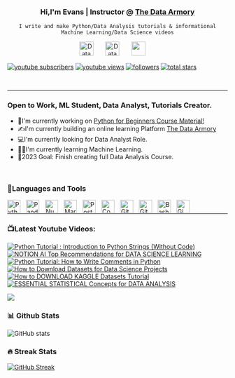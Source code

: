 
<body>
<h3 align="center"> Hi,I'm Evans | Instructor @ <a href="https://www.youtube.com/@thedataarmory">The Data Armory</a></h3>
</body>



<p align="center">
<code>I write and make Python/Data Analysis tutorials & informational Machine Learning/Data Science videos</code>
</p>

<p align="center">
  <a href="https://www.youtube.com/@thedataarmory"><img width="32px" alt="Data Armory Youtube" title="Youtube" src="https://i.imgur.com/qiXu7b2.png"/></a>
  &#8287;&#8287;&#8287;&#8287;&#8287;
  <a href="https://twitter.com/TheDataArmory"><img width="32px" alt="Data Armory Twitter" title="Twitter" src="https://i.imgur.com/OXZM1L6.png"/></a>
  &#8287;&#8287;&#8287;&#8287;&#8287;
  <a href="https://discord.gg/ydC74P5saW" alt="Discord" title="Data Armory Discord Server"><img width="32px" src="https://i.imgur.com/OViZO8J.png"/></a>
  &#8287;&#8287;&#8287;&#8287;&#8287;
</p>

 <p align="left">
  <a href="https://www.youtube.com/@thedataarmory?sub_confirmation=1">
         <img alt="youtube subscribers" title="Subscribe to my YouTube channel" src="https://custom-icon-badges.demolab.com/youtube/channel/subscribers/UCb1e9a7InJ0Dvj9cMiqVLPA?color=%23E05D44&label=SUBSCRIBE&logo=video&logoColor=white&style=for-the-badge&labelColor=CE4630"/></a> 
 <a href="https://www.youtube.com/@thedataarmory">
         <img alt="youtube views" title="YouTube views" src="https://custom-icon-badges.demolab.com/youtube/channel/views/UCb1e9a7InJ0Dvj9cMiqVLPA?color=%23E1AD0E&logo=eye&logoColor=white&style=for-the-badge&labelColor=C79600"/></a> 
      <a href="https://github.com/everndah?tab=followers">
         <img alt="followers" title="Follow me on Github" src="https://custom-icon-badges.demolab.com/github/followers/everndah?color=236ad3&labelColor=1155ba&style=for-the-badge&logo=person-add&label=Follow&logoColor=white"/></a>
      <a href="https://github.com/everndah?tab=repositories&sort=stargazers">
         <img alt="total stars" title="Total stars on GitHub" src="https://custom-icon-badges.demolab.com/github/stars/everndah?color=55960c&style=for-the-badge&labelColor=488207&logo=star"/></a>
   </p>
   <br />

------

### Open to Work, ML Student, Data Analyst, Tutorials Creator.

- 📙I'm currently working on [Python for Beginners Course Material!](https://everndah.github.io/python_tutorials/)
- ✍️I'm currently building an online learning Platform [The Data Armory](www.youtube.com/@thedataarmory)
- 💻I'm currently looking for Data Analyst Role.
- 👨‍🎓I'm currently learning Machine Learning.
- 📅2023 Goal: Finish creating full Data Analysis Course.
<br />

### 🧰Languages and Tools

<img align="left" alt="Python" width="30px" style="padding-right:10px;" src="https://cdn.jsdelivr.net/gh/devicons/devicon/icons/python/python-plain.svg" />
<img align="left" alt="Pandas" width="30px" style="padding-right:10px;" src="https://cdn.jsdelivr.net/gh/devicons/devicon/icons/pandas/pandas-original.svg" />
<img align="left" alt="Numpy" width="30px" style="padding-right:10px;" src="https://cdn.jsdelivr.net/gh/devicons/devicon/icons/numpy/numpy-original.svg" />
<img align="left" alt="Markdown" width="30px" style="padding-right:10px;" src="https://cdn.jsdelivr.net/gh/devicons/devicon/icons/markdown/markdown-original.svg" />
<img align="left" alt="Postgre" width="30px" style="padding-right:10px;" src="https://cdn.jsdelivr.net/gh/devicons/devicon/icons/postgresql/postgresql-original.svg" />
<img align="left" alt="Code" width="30px" style="padding-right:10px;" src="https://cdn.jsdelivr.net/gh/devicons/devicon/icons/vscode/vscode-original.svg" />
<img align="left" alt="GitHub" width="30px" style="padding-right:10px;" src="https://cdn.jsdelivr.net/gh/devicons/devicon/icons/github/github-original.svg" />
<img align="left" alt="Git" width="30px" style="padding-right:10px;" src="https://cdn.jsdelivr.net/gh/devicons/devicon/icons/git/git-original.svg" />
<img align="left" alt="Bash" width="30px" style="padding-right:10px;" src="https://cdn.jsdelivr.net/gh/devicons/devicon/icons/bash/bash-original.svg" />
<img align="left" alt="Gimp" width="30px" style="padding-right:10px;" src="https://cdn.jsdelivr.net/gh/devicons/devicon/icons/gimp/gimp-original.svg" />        
<br />

---

### 📺Latest Youtube Videos:

<!-- BEGIN YOUTUBE-CARDS -->
[![Python Tutorial : Introduction to Python Strings (Without Code)](https://ytcards.demolab.com/?id=4Ui4PnrFC9Q&title=Python+Tutorial+%3A+Introduction+to+Python+Strings+%28Without+Code%29&lang=en&timestamp=1681369759&background_color=%230d1117&title_color=%23ffffff&stats_color=%23dedede&width=250 "Python Tutorial : Introduction to Python Strings (Without Code)")](https://www.youtube.com/watch?v=4Ui4PnrFC9Q)
[![NOTION AI Top Recommendations for DATA SCIENCE LEARNING](https://ytcards.demolab.com/?id=23vWhTPrVW4&title=NOTION+AI+Top+Recommendations+for+DATA+SCIENCE+LEARNING&lang=en&timestamp=1674660586&background_color=%230d1117&title_color=%23ffffff&stats_color=%23dedede&width=250 "NOTION AI Top Recommendations for DATA SCIENCE LEARNING")](https://www.youtube.com/watch?v=23vWhTPrVW4)
[![Python Tutorial: How to Write Comments in Python](https://ytcards.demolab.com/?id=iqWqg5szAOI&title=Python+Tutorial%3A+How+to+Write+Comments+in+Python&lang=en&timestamp=1669476608&background_color=%230d1117&title_color=%23ffffff&stats_color=%23dedede&width=250 "Python Tutorial: How to Write Comments in Python")](https://www.youtube.com/watch?v=iqWqg5szAOI)
[![How to Download Datasets for Data Science Projects](https://ytcards.demolab.com/?id=n3DWS_p-AtM&title=How+to+Download+Datasets+for+Data+Science+Projects&lang=en&timestamp=1667309464&background_color=%230d1117&title_color=%23ffffff&stats_color=%23dedede&width=250 "How to Download Datasets for Data Science Projects")](https://www.youtube.com/watch?v=n3DWS_p-AtM)
[![How to DOWNLOAD KAGGLE Datasets Tutorial](https://ytcards.demolab.com/?id=7Jgur9q2ZVk&title=How+to+DOWNLOAD+KAGGLE+Datasets+Tutorial&lang=en&timestamp=1666180981&background_color=%230d1117&title_color=%23ffffff&stats_color=%23dedede&width=250 "How to DOWNLOAD KAGGLE Datasets Tutorial")](https://www.youtube.com/watch?v=7Jgur9q2ZVk)
[![ESSENTIAL STATISTICAL Concepts for DATA ANALYSIS](https://ytcards.demolab.com/?id=g9w3GJr-HY0&title=ESSENTIAL+STATISTICAL+Concepts+for+DATA+ANALYSIS&lang=en&timestamp=1664395105&background_color=%230d1117&title_color=%23ffffff&stats_color=%23dedede&width=250 "ESSENTIAL STATISTICAL Concepts for DATA ANALYSIS")](https://www.youtube.com/watch?v=g9w3GJr-HY0)
<!-- END YOUTUBE-CARDS -->

[<img src="https://custom-icon-badges.demolab.com/badge/-Subscribe%20For%20More-red?style=for-the-badge&logo=video&logoColor=white"/>](https://www.youtube.com/@thedataarmory?sub_confirmation=1)

### 📊 Github Stats

![GitHub stats](https://github-readme-stats.vercel.app/api?username=everndah&show_icons=true&theme=gruvbox)

### 🔥 Streak Stats

[![GitHub Streak](http://github-readme-streak-stats.herokuapp.com?user=everndah&theme=monokai-metallian&hide_border=true)](https://git.io/streak-stats)
